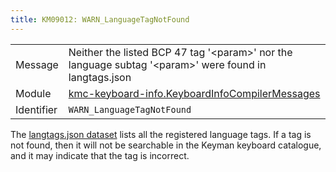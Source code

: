 ```yaml
---
title: KM09012: WARN_LanguageTagNotFound
---
```


|            |           |
|------------|---------- |
| Message    | Neither the listed BCP 47 tag '&lt;param&gt;' nor the language subtag '&lt;param&gt;' were found in langtags\.json |
| Module     | [kmc-keyboard-info.KeyboardInfoCompilerMessages](kmc-keyboard-info.keyboardinfocompilermessages) |
| Identifier | `WARN_LanguageTagNotFound` |

The [langtags.json dataset](https://github.com/silnrsi/langtags?tab=readme-ov-file) lists all
the registered language tags. If a tag is not found, then it will not be
searchable in the Keyman keyboard catalogue, and it may indicate that the
tag is incorrect.
